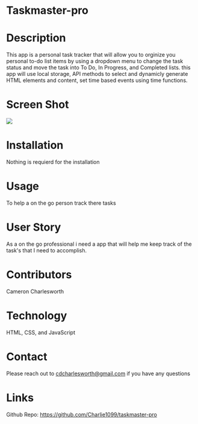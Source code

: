 # Taskmaster-pro

# Description
This app is a personal task tracker that will allow you to orginize you personal to-do list items by using a dropdown menu to change the task status and move the task into To Do, In Progress, and Completed lists. this app will use local storage, API methods to select and dynamicly generate HTML elements and content, set time based events using time functions.

# Screen Shot
<image src="taskmaster\assets\images\taskmaster.png">

# Installation
Nothing is requierd for the installation

# Usage
To help a on the go person track there tasks

# User Story 
As a on the go professional i need a app that will help me keep track of the task's that I need to accomplish.

# Contributors
Cameron Charlesworth

# Technology
HTML, CSS, and JavaScript

# Contact
Please reach out to cdcharlesworth@gmail.com if you have any questions

# Links
Github Repo: https://github.com/Charlie1099/taskmaster-pro